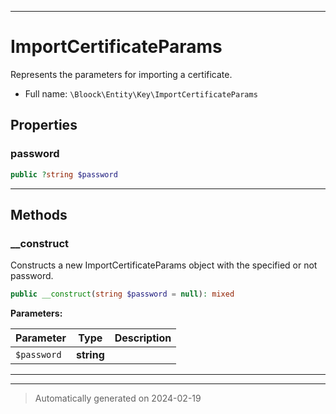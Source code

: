 ***

# ImportCertificateParams

Represents the parameters for importing a certificate.



* Full name: `\Bloock\Entity\Key\ImportCertificateParams`



## Properties


### password



```php
public ?string $password
```






***

## Methods


### __construct

Constructs a new ImportCertificateParams object with the specified or not password.

```php
public __construct(string $password = null): mixed
```








**Parameters:**

| Parameter | Type | Description |
|-----------|------|-------------|
| `$password` | **string** |  |





***


***
> Automatically generated on 2024-02-19
